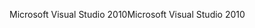 <span data-ttu-id="79632-101">Microsoft Visual Studio 2010</span><span class="sxs-lookup"><span data-stu-id="79632-101">Microsoft Visual Studio 2010</span></span>